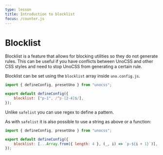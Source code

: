 ```yaml
---
type: lesson
title: Introduction to blocklist
focus: /counter.js
---
```


# Blocklist

Blocklist is a feature that allows for blocking utilities so they do not generate rules. This can be useful if you have conflicts between UnoCSS and other CSS styles and need to stop UnoCSS from generating a certain rule.

Blocklist can be set using the `blocklist` array inside `uno.config.js`.

```js
import { defineConfig, presetUno } from "unocss";

export default defineConfig({
	blocklist: ["p-1", /^p-[2-4]$/],
});
```

Unlike `safelist` you can use regex to define a pattern.

As with `safelist` it is also possible to use a string as above or a function:

```js
import { defineConfig, presetUno } from "unocss";

export default defineConfig({
	blocklist: [...Array.from({ length: 4 }, (_, i) => `p-${i + 1}`)],
});
```
